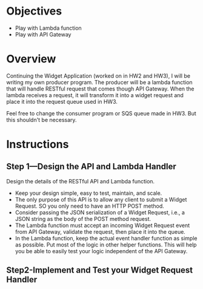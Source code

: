# Objectives
- Play with Lambda function
- Play with API Gateway

# Overview
Continuing the Widget Application (worked on in HW2 and HW3), I will be writing my own producer program. 
The producer will be a lambda function that will handle RESTful request that comes though API Gateway. 
When the lambda receives a request, it will transform it into a widget request and place it into the request queue used in HW3.

Feel free to change the consumer program or SQS queue made in HW3. But this shouldn't be necessary.

# Instructions
## Step 1—Design the API and Lambda Handler
Design the details of the RESTful API and Lambda function. 
- Keep your design simple, easy to test, maintain, and scale.
- The only purpose of this API is to allow any client to submit a Widget Request. SO you only need to have an HTTP POST method.
- Consider passing the JSON serialization of a Widget Request, i.e., a JSON string as the body of the POST method request.
- The Lambda function must accept an incoming Widget Request event from API Gateway, validate the request, then place it into the queue.
- In the Lambda function, keep the actual event handler function as simple as possible. Put most of the logic in other helper functions. This will help you be able to easily test your logic independent of the API Gateway.

## Step2-Implement and Test your Widget Request Handler
